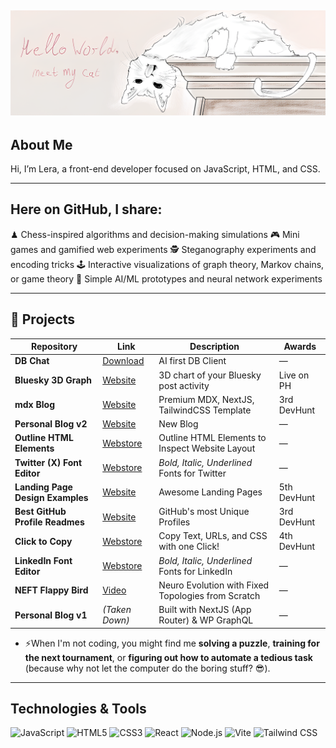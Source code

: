 ![Hero Image](https://github.com/lima4ka/art/blob/main/artcot.png?raw=true)
---

## About Me

Hi, I’m Lera, a front-end developer focused on JavaScript, HTML, and CSS.

---

## Here on GitHub, I share:
♟ Chess-inspired algorithms and decision-making simulations
🎮 Mini games and gamified web experiments
🕵️ Steganography experiments and encoding tricks
🕹 Interactive visualizations of graph theory, Markov chains, or game theory
🤖 Simple AI/ML prototypes and neural network experiments

---

## 🚀 Projects

| Repository | Link | Description | Awards |
|------------|------|-------------|--------|
| **DB Chat** | [Download](https://github.com/your-username/db-chat) | AI first DB Client | — |
| **Bluesky 3D Graph** | [Website](https://your-demo-link.com) | 3D chart of your Bluesky post activity | Live on PH |
| **mdx Blog** | [Website](https://your-demo-link.com) | Premium MDX, NextJS, TailwindCSS Template | 3rd DevHunt |
| **Personal Blog v2** | [Website](https://your-demo-link.com) | New Blog | — |
| **Outline HTML Elements** | [Webstore](https://your-demo-link.com) | Outline HTML Elements to Inspect Website Layout | — |
| **Twitter (X) Font Editor** | [Webstore](https://your-demo-link.com) | *Bold, Italic, Underlined* Fonts for Twitter | — |
| **Landing Page Design Examples** | [Website](https://your-demo-link.com) | Awesome Landing Pages | 5th DevHunt |
| **Best GitHub Profile Readmes** | [Website](https://your-demo-link.com) | GitHub's most Unique Profiles | 3rd DevHunt |
| **Click to Copy** | [Webstore](https://your-demo-link.com) | Copy Text, URLs, and CSS with one Click! | 4th DevHunt |
| **LinkedIn Font Editor** | [Webstore](https://your-demo-link.com) | *Bold, Italic, Underlined* Fonts for LinkedIn | — |
| **NEFT Flappy Bird** | [Video](https://your-demo-link.com) | Neuro Evolution with Fixed Topologies from Scratch | — |
| **Personal Blog v1** | _(Taken Down)_ | Built with NextJS (App Router) & WP GraphQL | — |


- ⚡When I'm not coding, you might find me **solving a puzzle**, **training for the next tournament**, or **figuring out how to automate a tedious task** (because why not let the computer do the boring stuff? 😎).

---

## Technologies & Tools

![JavaScript](https://img.shields.io/badge/JavaScript-ES6-yellow?style=flat-square)
![HTML5](https://img.shields.io/badge/HTML5-HTML5-orange?style=flat-square)
![CSS3](https://img.shields.io/badge/CSS3-CSS3-blue?style=flat-square)
![React](https://img.shields.io/badge/React-React-blue?style=flat-square)
![Node.js](https://img.shields.io/badge/Node.js-Node-green?style=flat-square)
![Vite](https://img.shields.io/badge/Vite-Vite-ff69b4?style=flat-square)
![Tailwind CSS](https://img.shields.io/badge/Tailwind-Tailwind-06b6d4?style=flat-square)
